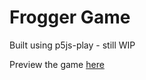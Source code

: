 <h1>Frogger Game</h1>
<p>Built using p5js-play - still WIP</p>
<p>Preview the game <a href="https://philaturner.github.io/p5-play-frogger/">here</a></p>
